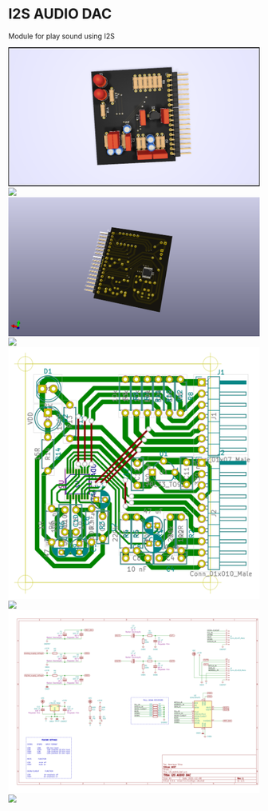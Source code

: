# I2S AUDIO DAC

Module for play sound using I2S

![](./HARDWARE/DOCUMENTS/3D.png)
![](https://github.com/silvajhb/I2S_AUDIO_DAC/blob/master/HARDWARE/DOCUMENTS/3D.png)
![](./HARDWARE/DOCUMENTS/3D-back.png)
![](https://github.com/silvajhb/I2S_AUDIO_DAC/blob/master/HARDWARE/DOCUMENTS/3D-back.png)
![](./HARDWARE/DOCUMENTS/PCB.png)
![](https://github.com/silvajhb/I2S_AUDIO_DAC/blob/master/HARDWARE/DOCUMENTS/PCB.png)
![](./HARDWARE/DOCUMENTS/schematic.png)
![](https://github.com/silvajhb/I2S_AUDIO_DAC/blob/master/HARDWARE/DOCUMENTS/schematic.png)

